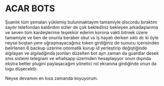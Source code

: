 # ACAR BOTS

Şuanlık tüm şemaları yüklemiş bulunmaktayım tamamiyle discordu bıraktım sayılır telefondan kaldırdım sizler de çok beklediniz bekleyen arkadaşlarıma ve seven tüm kardeşlerime teşekkür ederim korona vakti bitmek üzere tamamiyle ve ben de onunla beraber okul vs iş hayatı derken sıktı dc ki öyle neyse boştan yere uğraşmayacağınız token girdiğiniz de sunucu içerisinden belirlenen 6 backup üzerine oıtomatik kurup id yerleştirip değiştiğinde algılayan ve algıladğında jsonları düzelten bot ayrı zaman da guardlar desek sms sistemi telegram ve whatsapp üzerinden hesaplaşıyor onun dışında ekstra better plugini paylaşacağım yönetici rol ekranına girdiğinde onun da logu düşecektir.

Neyse devamını en kısa zamanda koyuyorum.
